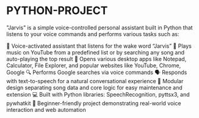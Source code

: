 # PYTHON-PROJECT
"Jarvis" is a simple voice-controlled personal assistant built in Python that listens to your voice commands and performs various tasks such as:

🎤 Voice-activated assistant that listens for the wake word “Jarvis”
🎵 Plays music on YouTube from a predefined list or by searching any song and auto-playing the top result
📂 Opens various desktop apps like Notepad, Calculator, File Explorer, and popular websites like YouTube, Chrome, Google
🔍 Performs Google searches via voice commands
🗣️ Responds with text-to-speech for a natural conversational experience
🧩 Modular design separating song data and core logic for easy maintenance and extension
💻 Built with Python libraries: SpeechRecognition, pyttsx3, and pywhatkit
🚀 Beginner-friendly project demonstrating real-world voice interaction and web automation

